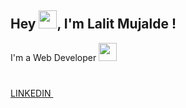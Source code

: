 ## Hey <img src="https://github.com/TheDudeThatCode/TheDudeThatCode/blob/master/Assets/Hi.gif" width="29">, I'm Lalit Mujalde !
I'm a Web Developer <img src="https://github.com/TheDudeThatCode/TheDudeThatCode/blob/master/Assets/Developer.gif" width="29">
#
[LINKEDIN <img src="https://github.com/TheDudeThatCode/TheDudeThatCode/blob/master/Assets/Linkedin.svg" width="15">](https://www.linkedin.com/in/lalit-mujalde-592769239/) 

<!--
**LalitMujalde/LalitMujalde** is a ✨ _special_ ✨ repository because its `README.md` (this file) appears on your GitHub profile.

Here are some ideas to get you started:

- 🔭 I’m currently working on ...
- 🌱 I’m currently learning ...
- 👯 I’m looking to collaborate on ...
- 🤔 I’m looking for help with ...
- 💬 Ask me about ...
- 📫 How to reach me: ...
- 😄 Pronouns: ...
- ⚡ Fun fact: ...
-->
